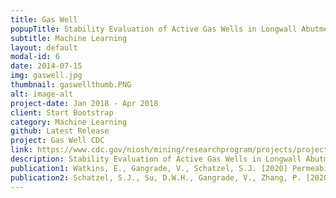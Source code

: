 ```yaml
---
title: Gas Well
popupTitle: Stability Evaluation of Active Gas Wells in Longwall Abutment Pillars
subtitle: Machine Learning
layout: default
modal-id: 6
date: 2014-07-15
img: gaswell.jpg
thumbnail: gaswellthumb.PNG
alt: image-alt
project-date: Jan 2018 - Apr 2018
client: Start Bootstrap
category: Machine Learning
github: Latest Release
project: Gas Well CDC
link: https://www.cdc.gov/niosh/mining/researchprogram/projects/project_StabilityEvaluationofActiveGasWellsinLongwallAbutmentPillars.html
description: Stability Evaluation of Active Gas Wells in Longwall Abutment Pillars.
publication1: Watkins, E., Gangrade, V., Schatzel, S.J. [2020] Permeability Determination for Potential Interaction between Shale Gas Wells and the Coal Mine Environment due to Longwall-induced Deformations. In: proceedings of the Society of Mining, Metallurgy & Exploration Annual Conference. Phoenix, AZ: Feb 24-27
publication2: Schatzel, S.J., Su, D.W.H., Gangrade, V., Zhang, P. [2020] Evaluation of permeability and transport characteristics formed by the induced fracture network around gas wells drilled through longwall abutment pillars. In: proceedings of the Society of Mining, Metallurgy & Exploration Annual Conference. Phoenix, AZ: Feb 24-27
---
```


